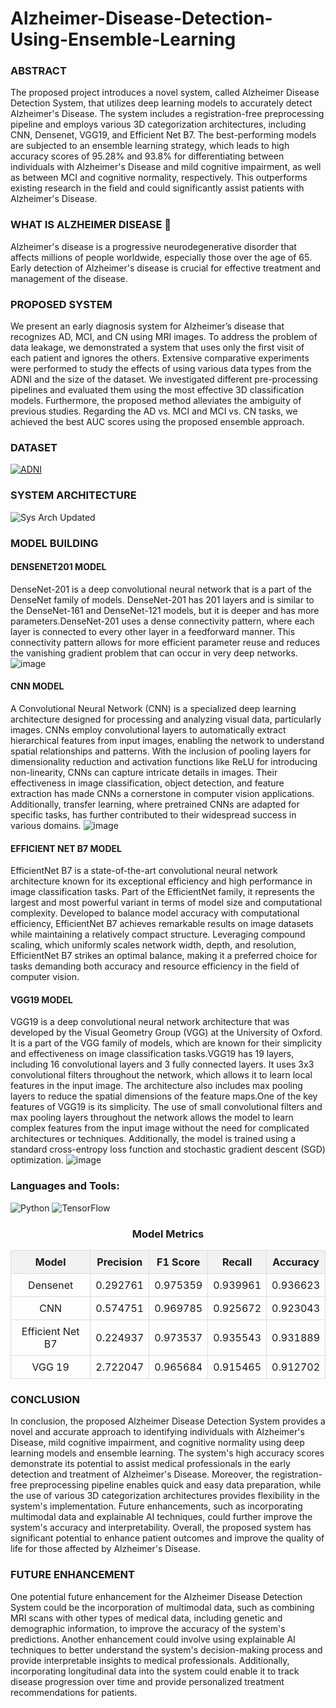 # Alzheimer-Disease-Detection-Using-Ensemble-Learning

### ABSTRACT
The proposed project introduces a novel system, called Alzheimer Disease Detection System, that utilizes deep learning models to accurately detect Alzheimer's Disease. The system includes a registration-free preprocessing pipeline and employs various 3D categorization architectures, including CNN, Densenet, VGG19, and Efficient Net B7. The best-performing models are subjected to an ensemble learning strategy, which leads to high accuracy scores of 95.28% and 93.8% for differentiating between individuals with Alzheimer's Disease and mild cognitive impairment, as well as between MCI and cognitive normality, respectively. This outperforms existing research in the field and could significantly assist patients with Alzheimer's Disease.

### WHAT IS ALZHEIMER DISEASE 🤔 
Alzheimer's disease is a progressive neurodegenerative disorder that affects millions of people worldwide, especially those over the age of 65. Early detection of Alzheimer's disease is crucial for effective treatment and management of the disease.

### PROPOSED SYSTEM
We present an early diagnosis system for Alzheimer’s disease that recognizes AD, MCI, and CN using MRI images. To address the problem 
of data leakage, we demonstrated a system that uses only the first visit of each patient and ignores the others. Extensive comparative experiments were performed to study the effects of using various data types from the ADNI and the size of the dataset. We investigated different pre-processing pipelines and evaluated them using the most effective 3D classification models. Furthermore, the proposed method alleviates the ambiguity of previous studies. Regarding the AD vs. MCI and MCI vs. CN tasks, we achieved the best AUC scores using the proposed ensemble approach.

### DATASET 
[![ADNI](https://img.shields.io/badge/ADNI-Official-brightgreen)](https://adni.loni.usc.edu/data-samples/access-data/)

### SYSTEM ARCHITECTURE
![Sys Arch Updated](https://github.com/Kaushal03/Alzheimer-Disease-Detection-Using-Ensemble-Learning/assets/67416597/8b3e514e-37ae-4030-8b75-5b9c1a4e284a)

### MODEL BUILDING
####  DENSENET201 MODEL
DenseNet-201 is a deep convolutional neural network that is a part of the DenseNet family of models. DenseNet-201 has 201 layers and is similar to the DenseNet-161 and DenseNet-121 models, but it is deeper and has more parameters.DenseNet-201 uses a dense connectivity pattern, where each layer is connected to every other layer in a feedforward manner. This connectivity pattern allows 
for more efficient parameter reuse and reduces the vanishing gradient problem that can occur in very deep networks.
![image](https://github.com/Kaushal03/Alzheimer-Disease-Detection-Using-Ensemble-Learning/assets/67416597/2f53eebf-e927-49bb-be83-425270afc24e)

####  CNN MODEL
A Convolutional Neural Network (CNN) is a specialized deep learning architecture designed for processing and analyzing visual data, particularly images. CNNs employ convolutional layers to automatically extract hierarchical features from input images, enabling the network to understand spatial relationships and patterns. With the inclusion of pooling layers for dimensionality reduction and activation functions like ReLU for introducing non-linearity, CNNs can capture intricate details in images. Their effectiveness in image classification, object detection, and feature extraction has made CNNs a cornerstone in computer vision applications. Additionally, transfer learning, where pretrained CNNs are adapted for specific tasks, has further contributed to their widespread success in various domains.
![image](https://github.com/Kaushal03/Alzheimer-Disease-Detection-Using-Ensemble-Learning/assets/67416597/7d5c2b64-5622-4532-afdc-7242bb1f9411)

####  EFFICIENT NET B7 MODEL
EfficientNet B7 is a state-of-the-art convolutional neural network architecture known for its exceptional efficiency and high performance in image classification tasks. Part of the EfficientNet family, it represents the largest and most powerful variant in terms of model size and computational complexity. Developed to balance model accuracy with computational efficiency, EfficientNet B7 achieves remarkable results on image datasets while maintaining a relatively compact structure. Leveraging compound scaling, which uniformly scales network width, depth, and resolution, EfficientNet B7 strikes an optimal balance, making it a preferred choice for tasks demanding both accuracy and resource efficiency in the field of computer vision.

####  VGG19 MODEL
VGG19 is a deep convolutional neural network architecture that was developed by the Visual Geometry Group (VGG) at the University of Oxford. It is a part of the VGG family of models, which are known for their simplicity and effectiveness on image classification tasks.VGG19 has 19 layers, including 16 convolutional layers and 3 fully connected layers. It uses 3x3 convolutional filters throughout the network, which allows it to learn local features in the input image. The architecture also includes max pooling layers to reduce the spatial dimensions of the feature maps.One of the key features of VGG19 is its simplicity. The use of small convolutional filters and max pooling layers throughout the network allows the model to learn complex features from the input image without the need for complicated architectures or techniques. Additionally, the model is trained using a standard cross-entropy loss function and stochastic gradient descent (SGD) optimization.
![image](https://github.com/Kaushal03/Alzheimer-Disease-Detection-Using-Ensemble-Learning/assets/67416597/26c3685b-9a46-4032-8f02-b2d3bd7e53c2)

### Languages and Tools:
![Python](https://img.shields.io/badge/-Python-3776AB?logo=python&logoColor=white)
![TensorFlow](https://img.shields.io/badge/-TensorFlow-FF6F00?logo=tensorflow&logoColor=white)

<h3 style="text-align: center;">Model Metrics</h3>

  <table style="border-collapse: collapse; width: 100%; text-align: center;">
    <tr style="background-color: #f2f2f2;">
      <th style="border: 1px solid #dddddd; padding: 8px;">Model</th>
      <th style="border: 1px solid #dddddd; padding: 8px;">Precision</th>
      <th style="border: 1px solid #dddddd; padding: 8px;">F1 Score</th>
      <th style="border: 1px solid #dddddd; padding: 8px;">Recall</th>
      <th style="border: 1px solid #dddddd; padding: 8px;">Accuracy</th>
    </tr>
    <tr>
      <td style="border: 1px solid #dddddd; padding: 8px;">Densenet</td>
      <td style="border: 1px solid #dddddd; padding: 8px;">0.292761</td>
      <td style="border: 1px solid #dddddd; padding: 8px;">0.975359</td>
      <td style="border: 1px solid #dddddd; padding: 8px;">0.939961</td>
      <td style="border: 1px solid #dddddd; padding: 8px;">0.936623</td>
    </tr>
    <tr>
      <td style="border: 1px solid #dddddd; padding: 8px;">CNN</td>
      <td style="border: 1px solid #dddddd; padding: 8px;">0.574751</td>
      <td style="border: 1px solid #dddddd; padding: 8px;">0.969785</td>
      <td style="border: 1px solid #dddddd; padding: 8px;">0.925672</td>
      <td style="border: 1px solid #dddddd; padding: 8px;">0.923043</td>
    </tr>
    <tr>
      <td style="border: 1px solid #dddddd; padding: 8px;">Efficient Net B7</td>
      <td style="border: 1px solid #dddddd; padding: 8px;">0.224937</td>
      <td style="border: 1px solid #dddddd; padding: 8px;">0.973537</td>
      <td style="border: 1px solid #dddddd; padding: 8px;">0.935543</td>
      <td style="border: 1px solid #dddddd; padding: 8px;">0.931889</td>
    </tr>
    <tr>
      <td style="border: 1px solid #dddddd; padding: 8px;">VGG 19</td>
      <td style="border: 1px solid #dddddd; padding: 8px;">2.722047</td>
      <td style="border: 1px solid #dddddd; padding: 8px;">0.965684</td>
      <td style="border: 1px solid #dddddd; padding: 8px;">0.915465</td>
      <td style="border: 1px solid #dddddd; padding: 8px;">0.912702</td>
    </tr>
  </table>

### CONCLUSION
In conclusion, the proposed Alzheimer Disease Detection System provides a novel and accurate approach to identifying individuals with Alzheimer's Disease, mild cognitive impairment, and cognitive normality using deep learning models and ensemble learning. The system's high accuracy scores demonstrate its potential to assist medical professionals in the early detection and treatment of Alzheimer's Disease. Moreover, the registration-free preprocessing pipeline enables quick and easy data preparation, while the use of various 3D categorization architectures provides flexibility in the system's implementation. Future enhancements, such as incorporating multimodal data and explainable AI techniques, could further improve the system's accuracy and interpretability. Overall, the proposed system has significant potential to enhance patient outcomes and improve the quality of life for those affected by Alzheimer's Disease.
  
### FUTURE ENHANCEMENT
One potential future enhancement for the Alzheimer Disease Detection System could be the incorporation of multimodal data, such as combining MRI scans with other types of medical data, including genetic and demographic information, to improve the accuracy of the system's predictions. Another enhancement could involve using explainable AI techniques to better understand the system's decision-making process and provide interpretable insights to medical professionals. Additionally, incorporating longitudinal data into the system could enable it to track disease progression over time and provide personalized treatment recommendations for patients.
